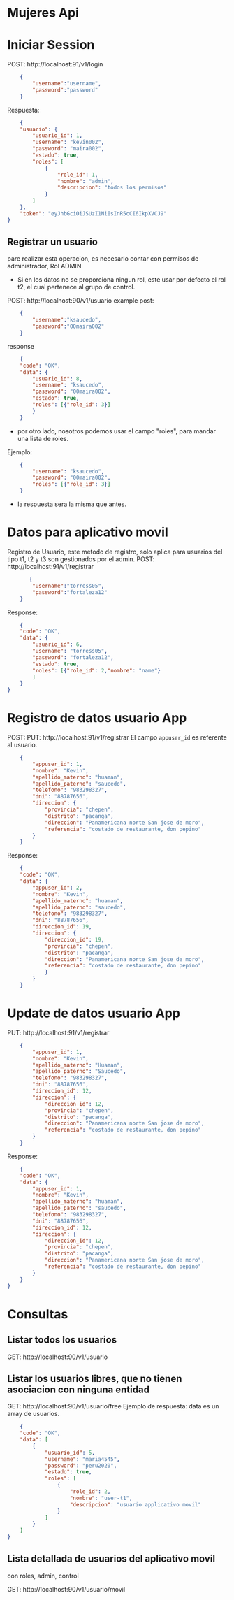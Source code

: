 # Mujeres Api

# Iniciar Session
POST:  http://localhost:91/v1/login
```json
    {
        "username":"username",
        "password":"password"
    }
```
Respuesta:
```json
    {
    "usuario": {
        "usuario_id": 1,
        "username": "kevin002",
        "password": "maira002",
        "estado": true,
        "roles": [
            {
                "role_id": 1,
                "nombre": "admin",
                "descripcion": "todos los permisos"
            }
        ]
    },
    "token": "eyJhbGciOiJSUzI1NiIsInR5cCI6IkpXVCJ9"
}
```

## Registrar un usuario
 pare realizar esta operacion, es necesario contar con permisos de administrador, Rol ADMIN
*   Si en los datos no se proporciona ningun rol, este usar por defecto el rol t2,
    el cual pertenece al grupo de control.

POST: http://localhost:90/v1/usuario
example post:
```json
    {
        "username":"ksaucedo",
        "password":"00maira002"
    }
```
response
```json
    {
    "code": "OK",
    "data": {
        "usuario_id": 8,
        "username": "ksaucedo",
        "password": "00maira002",
        "estado": true,
        "roles": [{"role_id": 3}]
        }
    }
```

* por otro lado, nosotros podemos usar el campo "roles", para mandar una lista de roles.

Ejemplo:
```json
    {    
        "username": "ksaucedo",
        "password": "00maira002",
        "roles": [{"role_id": 3}]        
    }    
```
- la respuesta sera la misma que antes.



# Datos para aplicativo movil

Registro de Usuario, este metodo de registro, solo aplica para usuarios del tipo t1, t2 y t3 son gestionados por el admin.
POST: http://localhost:91/v1/registrar

```json
       {
        "username":"torress05",
        "password":"fortaleza12"
    }
```
Response:
```json
    {
    "code": "OK",
    "data": {
        "usuario_id": 6,
        "username": "torress05",
        "password": "fortaleza12",
        "estado": true,
        "roles": [{"role_id": 2,"nombre": "name"}
        ]
    }
}
```
# Registro de datos usuario App
POST: PUT: http://localhost:91/v1/registrar
El campo `appuser_id` es referente al usuario.
```json
    {
        "appuser_id": 1,
        "nombre": "Kevin",
        "apellido_materno": "huaman",
        "apellido_paterno": "saucedo",
        "telefono": "983298327",
        "dni": "88787656",
        "direccion": {
            "provincia": "chepen",
            "distrito": "pacanga",
            "direccion": "Panamericana norte San jose de moro",
            "referencia": "costado de restaurante, don pepino"
        }
    }
```
Response:
```json
    {
    "code": "OK",
    "data": {
        "appuser_id": 2,
        "nombre": "Kevin",
        "apellido_materno": "huaman",
        "apellido_paterno": "saucedo",
        "telefono": "983298327",
        "dni": "88787656",
        "direccion_id": 19,
        "direccion": {
            "direccion_id": 19,
            "provincia": "chepen",
            "distrito": "pacanga",
            "direccion": "Panamericana norte San jose de moro",
            "referencia": "costado de restaurante, don pepino"
            }   
        }
    }
```

# Update de datos usuario App
PUT: http://localhost:91/v1/registrar

```json
    {
        "appuser_id": 1,
        "nombre": "Kevin",
        "apellido_materno": "Huaman",
        "apellido_paterno": "Saucedo",
        "telefono": "983298327",
        "dni": "88787656",
        "direccion_id": 12,
        "direccion": {
            "direccion_id": 12,
            "provincia": "chepen",
            "distrito": "pacanga",
            "direccion": "Panamericana norte San jose de moro",
            "referencia": "costado de restaurante, don pepino"
        }
    }
```
Response:
```json
    {
    "code": "OK",
    "data": {
        "appuser_id": 1,
        "nombre": "Kevin",
        "apellido_materno": "huaman",
        "apellido_paterno": "saucedo",
        "telefono": "983298327",
        "dni": "88787656",
        "direccion_id": 12,
        "direccion": {
            "direccion_id": 12,
            "provincia": "chepen",
            "distrito": "pacanga",
            "direccion": "Panamericana norte San jose de moro",
            "referencia": "costado de restaurante, don pepino"
        }
    }
}
```
# Consultas
## Listar todos los usuarios
GET: http://localhost:90/v1/usuario

## Listar los usuarios libres, que no tienen asociacion con ninguna entidad
GET: http://localhost:90/v1/usuario/free
Ejemplo de respuesta: data es un array de usuarios.
```json
    {
    "code": "OK",
    "data": [
        {
            "usuario_id": 5,
            "username": "maria4545",
            "password": "peru2020",
            "estado": true,
            "roles": [
                {
                    "role_id": 2,
                    "nombre": "user-t1",
                    "descripcion": "usuario applicativo movil"
                }
            ]
        }
    ]
}
```

## Lista detallada de usuarios del aplicativo movil
con roles, admin, control

GET: http://localhost:90/v1/usuario/movil